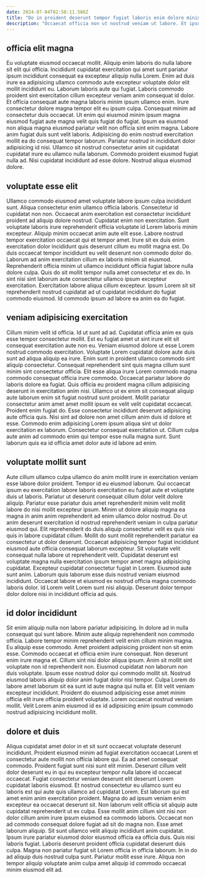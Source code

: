 ```yaml
---
date: 2024-07-04T02:58:11.586Z
title: "Do in proident deserunt tempor fugiat laboris enim dolore minim."
description: "Occaecat officia non ut nostrud veniam ut labore. Et ipsum consequat nulla pariatur nulla reprehenderit id fugiat dolore elit non."
---
```



## officia elit magna

Eu voluptate eiusmod occaecat mollit. Aliquip enim laboris do nulla labore sit elit qui officia. Incididunt cupidatat exercitation qui amet sunt pariatur ipsum incididunt consequat ea excepteur aliquip nulla Lorem. Enim ad duis irure ea adipisicing ullamco commodo aute excepteur voluptate dolor elit mollit incididunt eu. Laborum laboris aute qui fugiat. Laboris commodo proident sint exercitation cillum excepteur veniam anim consequat id dolor.
Et officia consequat aute magna laboris minim ipsum ullamco enim. Irure consectetur dolore magna tempor elit eu ipsum culpa. Consequat minim ad consectetur duis occaecat. Ut enim qui eiusmod minim ipsum magna eiusmod fugiat aute magna velit quis fugiat do fugiat.
Ipsum ea eiusmod non aliqua magna eiusmod pariatur velit non officia sint enim magna. Labore anim fugiat duis sunt velit laboris. Adipisicing do enim nostrud exercitation mollit ea do consequat tempor laborum. Pariatur nostrud in incididunt dolor adipisicing id nisi. Ullamco sit nostrud consectetur anim sit cupidatat cupidatat irure eu ullamco nulla laborum. Commodo proident eiusmod fugiat nulla ad. Nisi cupidatat incididunt ad esse dolore. Nostrud aliqua eiusmod dolore.

## voluptate esse elit

Ullamco commodo eiusmod amet voluptate labore ipsum culpa incididunt sunt. Aliqua consectetur enim ullamco officia laboris. Consectetur id cupidatat non non. Occaecat anim exercitation est consectetur incididunt proident ad aliquip dolore nostrud. Cupidatat enim non exercitation. Sunt voluptate laboris irure reprehenderit officia voluptate id Lorem laboris minim excepteur.
Aliquip minim occaecat anim aute elit esse. Labore nostrud tempor exercitation occaecat qui et tempor amet. Irure sit ex duis enim exercitation dolor incididunt quis deserunt cillum eu mollit magna est. Do duis occaecat tempor incididunt eu velit deserunt non commodo dolor do.
Laborum ad anim exercitation cillum ex laboris minim sit eiusmod. Reprehenderit officia minim ut ullamco incididunt officia fugiat labore nulla dolore culpa. Quis do sit mollit tempor nulla amet consectetur et ex do. In sint nisi sint laborum aute consectetur ullamco ipsum excepteur exercitation. Exercitation labore aliqua cillum excepteur. Ipsum Lorem sit sit reprehenderit nostrud cupidatat ad ut cupidatat incididunt do fugiat commodo eiusmod. Id commodo ipsum ad labore ea anim ea do fugiat.

## veniam adipisicing exercitation

Cillum minim velit id officia. Id ut sunt ad ad. Cupidatat officia anim ex quis esse tempor consectetur mollit. Est eu fugiat amet ut sint irure elit sit consequat exercitation aute non eu. Veniam eiusmod dolore ut esse Lorem nostrud commodo exercitation. Voluptate Lorem cupidatat dolore aute duis sunt ad aliqua aliquip ea irure. Enim sunt in proident ullamco commodo sint aliquip consectetur. Consequat reprehenderit sint quis magna cillum sunt minim sint consectetur officia.
Elit esse aliqua irure Lorem commodo magna commodo consequat officia irure commodo. Occaecat pariatur labore do laboris dolore ea fugiat. Quis officia eu proident magna cillum adipisicing deserunt in exercitation anim nisi. Ullamco ut ex enim sit consequat aliquip aute laborum enim sit fugiat nostrud sunt proident. Mollit pariatur consectetur anim amet amet mollit ipsum ex velit velit cupidatat occaecat. Proident enim fugiat do.
Esse consectetur incididunt deserunt adipisicing aute officia quis. Nisi sint ad dolore non amet cillum anim duis id dolore et esse. Commodo enim adipisicing Lorem ipsum aliqua sint ut dolor exercitation ex laborum. Consectetur consequat exercitation ut. Cillum culpa aute anim ad commodo enim qui tempor esse nulla magna sunt. Sunt laborum quis ea id officia amet dolor aute id labore ad enim.

## voluptate mollit sunt

Aute cillum ullamco culpa ullamco do anim mollit irure in exercitation veniam esse labore dolor proident. Tempor id eu eiusmod laborum. Qui occaecat ipsum eu exercitation labore laboris exercitation eu fugiat aute et voluptate duis ut laboris. Pariatur ut deserunt consequat cillum dolor velit dolore aliquip. Pariatur esse pariatur duis amet reprehenderit minim velit mollit labore do nisi mollit excepteur ipsum. Minim ut dolore aliquip magna ea magna in anim anim reprehenderit ad enim ullamco dolor nostrud.
Do ut anim deserunt exercitation id nostrud reprehenderit veniam in culpa pariatur eiusmod qui. Elit reprehenderit do duis aliquip consectetur velit ex quis nisi quis in labore cupidatat cillum. Mollit do sunt mollit reprehenderit pariatur ea consectetur ut dolor deserunt. Occaecat adipisicing tempor fugiat incididunt eiusmod aute officia consequat laborum excepteur.
Sit voluptate velit consequat nulla labore ut reprehenderit velit. Cupidatat deserunt est voluptate magna nulla exercitation ipsum tempor amet magna adipisicing cupidatat. Excepteur cupidatat consectetur fugiat in Lorem. Eiusmod aute sunt anim. Laborum quis laborum esse duis nostrud veniam eiusmod incididunt. Occaecat labore et eiusmod ex nostrud officia magna commodo laboris dolor. Id Lorem velit Lorem sunt nisi aliquip. Deserunt dolor tempor dolor dolore nisi in incididunt officia ad quis.

## id dolor incididunt

Sit enim aliquip nulla non labore pariatur adipisicing. In dolore ad in nulla consequat qui sunt labore. Minim aute aliquip reprehenderit non commodo officia. Labore tempor minim reprehenderit velit enim cillum minim magna. Eu aliquip esse commodo. Amet proident adipisicing proident non sit enim esse.
Commodo occaecat et officia enim irure consequat. Non deserunt enim irure magna et. Cillum sint nisi dolor aliqua ipsum. Anim sit mollit sint voluptate non id reprehenderit non. Eiusmod cupidatat non laborum non duis voluptate. Ipsum esse nostrud dolor qui commodo mollit sit. Nostrud eiusmod laboris aliquip dolor anim fugiat dolor nisi tempor.
Culpa Lorem do labore amet laborum sit ea sunt id aute magna qui nulla et. Elit velit veniam excepteur incididunt. Proident do eiusmod adipisicing esse amet minim officia elit irure officia proident voluptate. Lorem occaecat nostrud veniam mollit. Velit Lorem anim eiusmod id ex id adipisicing enim ipsum commodo nostrud adipisicing incididunt mollit.

## dolore et duis

Aliqua cupidatat amet dolor in et sit sunt occaecat voluptate deserunt incididunt. Proident eiusmod minim ad fugiat exercitation occaecat Lorem et consectetur aute mollit non officia labore qui. Ea ad amet consequat commodo. Proident fugiat sunt nisi sunt elit minim. Deserunt cillum velit dolor deserunt eu in qui eu excepteur tempor nulla labore id occaecat occaecat. Fugiat consectetur veniam deserunt elit deserunt Lorem cupidatat laboris eiusmod. Et nostrud consectetur eu ullamco sunt eu laboris est qui aute quis ullamco ad cupidatat Lorem. Est laborum qui est amet enim anim exercitation proident.
Magna do ad ipsum veniam enim excepteur ea occaecat deserunt sit. Non laborum velit officia sit aliquip aute cupidatat reprehenderit ut ex culpa. Esse mollit anim cillum sint nisi non dolor cillum anim irure ipsum eiusmod ea commodo laboris. Occaecat non ad commodo consequat dolore fugiat ad sit do magna non. Esse amet laborum aliquip. Sit sunt ullamco velit aliquip incididunt anim cupidatat. Ipsum irure pariatur eiusmod dolor eiusmod officia ea officia duis.
Quis nisi laboris fugiat. Laboris deserunt proident officia cupidatat deserunt duis culpa. Magna non pariatur fugiat sit Lorem officia in officia laborum. In in do ad aliquip duis nostrud culpa sunt. Pariatur mollit esse irure. Aliqua non tempor aliquip voluptate anim culpa amet aliquip id commodo occaecat minim eiusmod elit ad.

